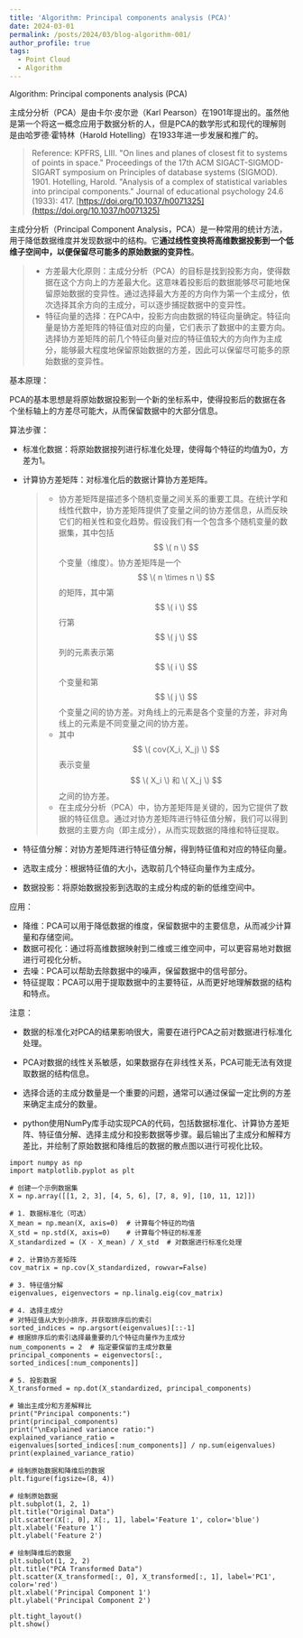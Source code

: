 ```yaml
---
title: 'Algorithm: Principal components analysis (PCA)'
date: 2024-03-01
permalink: /posts/2024/03/blog-algorithm-001/
author_profile: true
tags:
  - Point Cloud
  - Algorithm
---
```


Algorithm: Principal components analysis (PCA)

主成分分析（PCA）是由卡尔·皮尔逊（Karl Pearson）在1901年提出的。虽然他是第一个将这一概念应用于数据分析的人，但是PCA的数学形式和现代的理解则是由哈罗德·霍特林（Harold Hotelling）在1933年进一步发展和推广的。

>Reference: 
>KPFRS, LIII. "On lines and planes of closest fit to systems of points in space." Proceedings of the 17th ACM SIGACT-SIGMOD-SIGART symposium on Principles of database systems (SIGMOD). 1901.
>Hotelling, Harold. "Analysis of a complex of statistical variables into principal components." Journal of educational psychology 24.6 (1933): 417. [https://doi.org/10.1037/h0071325](https://doi.org/10.1037/h0071325)

主成分分析（Principal Component Analysis，PCA）是一种常用的统计方法，用于降低数据维度并发现数据中的结构。它**通过线性变换将高维数据投影到一个低维子空间中，以便保留尽可能多的原始数据的变异性**。

>* 方差最大化原则：主成分分析（PCA）的目标是找到投影方向，使得数据在这个方向上的方差最大化。这意味着投影后的数据能够尽可能地保留原始数据的变异性。通过选择最大方差的方向作为第一个主成分，依次选择其余方向的主成分，可以逐步捕捉数据中的变异性。
>* 特征向量的选择：在PCA中，投影方向由数据的特征向量确定。特征向量是协方差矩阵的特征值对应的向量，它们表示了数据中的主要方向。选择协方差矩阵的前几个特征向量对应的特征值较大的方向作为主成分，能够最大程度地保留原始数据的方差，因此可以保留尽可能多的原始数据的变异性。


基本原理：

PCA的基本思想是将原始数据投影到一个新的坐标系中，使得投影后的数据在各个坐标轴上的方差尽可能大，从而保留数据中的大部分信息。

算法步骤：

* 标准化数据：将原始数据按列进行标准化处理，使得每个特征的均值为0，方差为1。
* 计算协方差矩阵：对标准化后的数据计算协方差矩阵。

  >* 协方差矩阵是描述多个随机变量之间关系的重要工具。在统计学和线性代数中，协方差矩阵提供了变量之间的协方差信息，从而反映它们的相关性和变化趋势。假设我们有一个包含多个随机变量的数据集，其中包括$$ \( n \) $$个变量（维度）。协方差矩阵是一个$$ \( n \times n \) $$的矩阵，其中第$$ \( i \) $$行第$$ \( j \) $$列的元素表示第$$ \( i \) $$个变量和第$$ \( j \) $$个变量之间的协方差。对角线上的元素是各个变量的方差，非对角线上的元素是不同变量之间的协方差。
  >* 其中$$ \( cov(X_i, X_j) \) $$表示变量$$ \( X_i \) 和 \( X_j \) $$之间的协方差。
  >* 在主成分分析（PCA）中，协方差矩阵是关键的，因为它提供了数据的特征信息。通过对协方差矩阵进行特征值分解，我们可以得到数据的主要方向（即主成分），从而实现数据的降维和特征提取。


* 特征值分解：对协方差矩阵进行特征值分解，得到特征值和对应的特征向量。
* 选取主成分：根据特征值的大小，选取前几个特征向量作为主成分。
* 数据投影：将原始数据投影到选取的主成分构成的新的低维空间中。

应用：

* 降维：PCA可以用于降低数据的维度，保留数据中的主要信息，从而减少计算量和存储空间。
* 数据可视化：通过将高维数据映射到二维或三维空间中，可以更容易地对数据进行可视化分析。
* 去噪：PCA可以帮助去除数据中的噪声，保留数据中的信号部分。
* 特征提取：PCA可以用于提取数据中的主要特征，从而更好地理解数据的结构和特点。

注意：

* 数据的标准化对PCA的结果影响很大，需要在进行PCA之前对数据进行标准化处理。
* PCA对数据的线性关系敏感，如果数据存在非线性关系，PCA可能无法有效提取数据的结构信息。
* 选择合适的主成分数量是一个重要的问题，通常可以通过保留一定比例的方差来确定主成分的数量。

* python使用NumPy库手动实现PCA的代码，包括数据标准化、计算协方差矩阵、特征值分解、选择主成分和投影数据等步骤。最后输出了主成分和解释方差比，并绘制了原始数据和降维后的数据的散点图以进行可视化比较。

```
import numpy as np
import matplotlib.pyplot as plt

# 创建一个示例数据集
X = np.array([[1, 2, 3], [4, 5, 6], [7, 8, 9], [10, 11, 12]])

# 1. 数据标准化（可选）
X_mean = np.mean(X, axis=0)  # 计算每个特征的均值
X_std = np.std(X, axis=0)    # 计算每个特征的标准差
X_standardized = (X - X_mean) / X_std  # 对数据进行标准化处理

# 2. 计算协方差矩阵
cov_matrix = np.cov(X_standardized, rowvar=False)

# 3. 特征值分解
eigenvalues, eigenvectors = np.linalg.eig(cov_matrix)

# 4. 选择主成分
# 对特征值从大到小排序，并获取排序后的索引
sorted_indices = np.argsort(eigenvalues)[::-1]
# 根据排序后的索引选择最重要的几个特征向量作为主成分
num_components = 2  # 指定要保留的主成分数量
principal_components = eigenvectors[:, sorted_indices[:num_components]]

# 5. 投影数据
X_transformed = np.dot(X_standardized, principal_components)

# 输出主成分和方差解释比
print("Principal components:")
print(principal_components)
print("\nExplained variance ratio:")
explained_variance_ratio = eigenvalues[sorted_indices[:num_components]] / np.sum(eigenvalues)
print(explained_variance_ratio)

# 绘制原始数据和降维后的数据
plt.figure(figsize=(8, 4))

# 绘制原始数据
plt.subplot(1, 2, 1)
plt.title("Original Data")
plt.scatter(X[:, 0], X[:, 1], label='Feature 1', color='blue')
plt.xlabel('Feature 1')
plt.ylabel('Feature 2')

# 绘制降维后的数据
plt.subplot(1, 2, 2)
plt.title("PCA Transformed Data")
plt.scatter(X_transformed[:, 0], X_transformed[:, 1], label='PC1', color='red')
plt.xlabel('Principal Component 1')
plt.ylabel('Principal Component 2')

plt.tight_layout()
plt.show()
```





